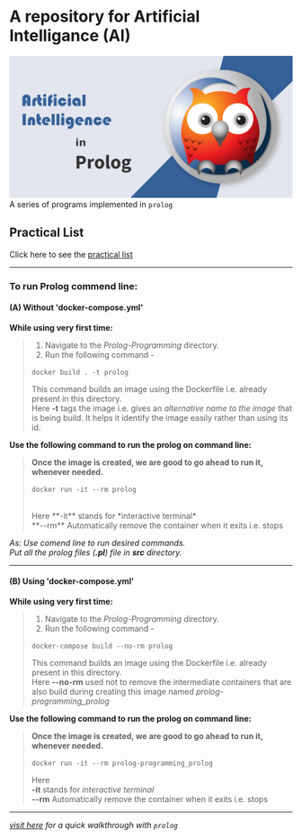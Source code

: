 # A repository for Artificial Intelligance (AI)   

![banner](./assets/banner.png)  
A series of programs implemented in `prolog`  

## Practical List    
Click here to see the [practical list](Prolog-Programming/src/practicals/LIST%20OF%20PRACTICALS%20SEM%20VI.pdf)    

---

### To run Prolog commend line:  
  
#### (A) Without 'docker-compose.yml'  
__While using very first time:__ 

> 1. Navigate to the *Prolog-Programming* directory.   
> 2. Run the following command -  
> ```  
> docker build . -t prolog  
> ```  
> This command builds an image using the Dockerfile i.e. already present in this directory.  
> Here **-t** tags the image i.e. gives an *alternative name to the image* that is being build. It helps it identify the image easily rather than using its id.  

__Use the following command to run the prolog on command line:__ <br />
> **Once the image is created, we are good to go ahead to run it, whenever needed.** <br />
> ```
> docker run -it --rm prolog
> ```
>  <br />
> Here
>     **-it** stands for *interactive terminal* <br />
>     **--rm** Automatically remove the container when it exits i.e. stops <br />
>

_As: Use comend line to run desired commands._ <br />
_Put all the prolog files (**.pl**) file in **src** directory._ <br />

<hr />

#### (B) Using 'docker-compose.yml'
__While using very first time:__    
> 1. Navigate to the *Prolog-Programming* directory.  
> 2. Run the following command -  
> ```  
> docker-compose build --no-rm prolog  
> ```  
> This command builds an image using the Dockerfile i.e. already present in this directory.   
> Here **--no-rm** used not to remove the intermediate containers that are also build during creating this image named *prolog-programming_prolog*   
>    

__Use the following command to run the prolog on command line:__ <br />
> **Once the image is created, we are good to go ahead to run it, whenever needed.** <br />
> ```
> docker run -it --rm prolog-programming_prolog
> ```
> Here  
> **-it** stands for *interactive terminal* <br />
> **--rm** Automatically remove the container when it exits i.e. stops <br />
>

---  

[_visit here_](Prolog-Programming) _for a quick walkthrough with ```prolog```_
